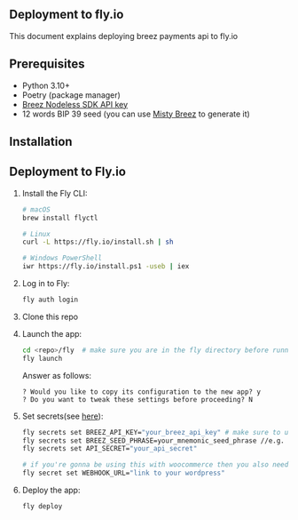 ## Deployment to fly.io
This document explains deploying breez payments api to fly.io

## Prerequisites

- Python 3.10+ 
- Poetry (package manager)
- [Breez Nodeless SDK API key ](https://breez.technology/request-api-key/#contact-us-form-sdk)
- 12 words BIP 39 seed (you can use [Misty Breez](https://github.com/breez/misty-breez) to generate it)

## Installation


## Deployment to Fly.io

1. Install the Fly CLI:
   ```bash
   # macOS
   brew install flyctl
   
   # Linux
   curl -L https://fly.io/install.sh | sh

   # Windows PowerShell
   iwr https://fly.io/install.ps1 -useb | iex
   ```

2. Log in to Fly:
   ```bash
   fly auth login
   ```
3. Clone this repo
   
4. Launch the app:
   ```bash
   cd <repo>/fly  # make sure you are in the fly directory before running fly launch so it picks up fly.toml 
   fly launch
   ```
   
   Answer as follows:
   ```
   ? Would you like to copy its configuration to the new app? y
   ? Do you want to tweak these settings before proceeding? N
   ```
   
6. Set secrets(see [here](https://github.com/breez/payments-rest-api/blob/main/README.md#api-key-security)):
   ```bash
   fly secrets set BREEZ_API_KEY="your_breez_api_key" # make sure to use quotes specially if deploying from windows 
   fly secrets set BREEZ_SEED_PHRASE=your_mnemonic_seed_phrase //e.g. "word1 word2 word3 ... word12"
   fly secrets set API_SECRET="your_api_secret"

   # if you're gonna be using this with woocommerce then you also need to set the webhook url 
   fly secret set WEBHOOK_URL="link to your wordpress"
   ```
   
5. Deploy the app:
   ```bash
   fly deploy
   ```
